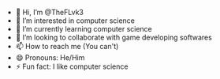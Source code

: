 - 👋 Hi, I’m @TheFLvk3
- 👀 I’m interested in computer science
- 🌱 I’m currently learning computer science
- 💞️ I’m looking to collaborate with game developing softwares
- 📫 How to reach me (You can't)
- 😄 Pronouns: He/Him
- ⚡ Fun fact: I like computer science

<!---
TheFLvk3/TheFLvk3 is a ✨ special ✨ repository because its `README.md` (this file) appears on your GitHub profile.
You can click the Preview link to take a look at your changes.
--->
